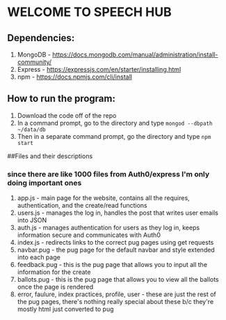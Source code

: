 # WELCOME TO SPEECH HUB

## Dependencies:
1. MongoDB - https://docs.mongodb.com/manual/administration/install-community/
2. Express - https://expressjs.com/en/starter/installing.html
3. npm - https://docs.npmjs.com/cli/install

## How to run the program:
1. Download the code off of the repo
2. In a command prompt, go to the directory and type
`mongod --dbpath ~/data/db`
3. Then in a separate command prompt, go the directory and type
`npm start `

##Files and their descriptions
### since there are like 1000 files from Auth0/express I'm only doing important ones
1. app.js - main page for the website, contains all the requires, authentication, and the create/read functions
2. users.js - manages the log in, handles the post that writes user emails into JSON
3. auth.js - manages authentication for users as they log in, keeps information secure and communicates with Auth0
4. index.js - redirects links to the correct pug pages using get requests
5. navbar.pug - the pug page for the default navbar and style extended into each page
6. feedback.pug - this is the pug page that allows you to input all the information for the create
7. ballots.pug - this is the pug page that allows you to view all the ballots once the page is rendered
8. error, faulure, index practices, profile, user - these are just the rest of the pug pages, there's nothing really special about these b/c they're mostly html just converted to pug
